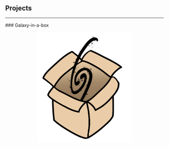 ## Projects
<hr>
### Galaxy-in-a-box

<p style="text-align:center"><img src="./Images/gal-in-a-box.jpeg" alt="galaxy in a box" style="max-width: 60%"></p>
